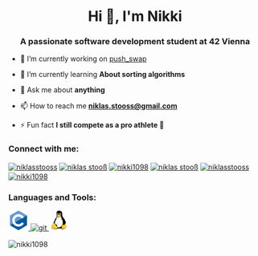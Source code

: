 <h1 align="center">Hi 👋, I'm Nikki</h1>
<h3 align="center">A passionate software development student at 42 Vienna</h3>

- 🔭 I’m currently working on [push_swap](https://github.com/Nikki1098/push_swap)

- 🌱 I’m currently learning **About sorting algorithms**

- 💬 Ask me about **anything**

- 📫 How to reach me **niklas.stooss@gmail.com**

- ⚡ Fun fact **I still compete as a pro athlete 🏐**

<h3 align="left">Connect with me:</h3>
<p align="left">
<a href="https://twitter.com/niklasstooss" target="blank"><img align="center" src="https://raw.githubusercontent.com/rahuldkjain/github-profile-readme-generator/master/src/images/icons/Social/twitter.svg" alt="niklasstooss" height="30" width="40" /></a>
<a href="https://linkedin.com/in/niklas stooß" target="blank"><img align="center" src="https://raw.githubusercontent.com/rahuldkjain/github-profile-readme-generator/master/src/images/icons/Social/linked-in-alt.svg" alt="niklas stooß" height="30" width="40" /></a>
<a href="https://stackoverflow.com/users/nikki1098" target="blank"><img align="center" src="https://raw.githubusercontent.com/rahuldkjain/github-profile-readme-generator/master/src/images/icons/Social/stack-overflow.svg" alt="nikki1098" height="30" width="40" /></a>
<a href="https://fb.com/niklas stooß" target="blank"><img align="center" src="https://raw.githubusercontent.com/rahuldkjain/github-profile-readme-generator/master/src/images/icons/Social/facebook.svg" alt="niklas stooß" height="30" width="40" /></a>
<a href="https://instagram.com/niklasstooss" target="blank"><img align="center" src="https://raw.githubusercontent.com/rahuldkjain/github-profile-readme-generator/master/src/images/icons/Social/instagram.svg" alt="niklasstooss" height="30" width="40" /></a>
<a href="https://www.leetcode.com/nikki1098" target="blank"><img align="center" src="https://raw.githubusercontent.com/rahuldkjain/github-profile-readme-generator/master/src/images/icons/Social/leet-code.svg" alt="nikki1098" height="30" width="40" /></a>
</p>

<h3 align="left">Languages and Tools:</h3>
<p align="left"> <a href="https://www.cprogramming.com/" target="_blank" rel="noreferrer"> <img src="https://raw.githubusercontent.com/devicons/devicon/master/icons/c/c-original.svg" alt="c" width="40" height="40"/> </a> <a href="https://git-scm.com/" target="_blank" rel="noreferrer"> <img src="https://www.vectorlogo.zone/logos/git-scm/git-scm-icon.svg" alt="git" width="40" height="40"/> </a> <a href="https://www.linux.org/" target="_blank" rel="noreferrer"> <img src="https://raw.githubusercontent.com/devicons/devicon/master/icons/linux/linux-original.svg" alt="linux" width="40" height="40"/> </a> </p>

<p><img align="center" src="https://github-readme-stats.vercel.app/api/top-langs?username=nikki1098&show_icons=true&locale=en&layout=compact" alt="nikki1098" /></p>
